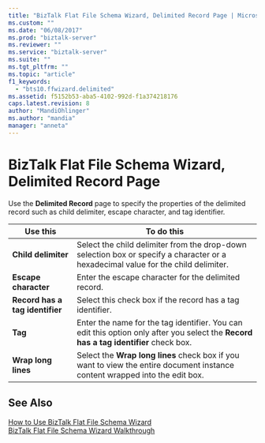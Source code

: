 ```yaml
---
title: "BizTalk Flat File Schema Wizard, Delimited Record Page | Microsoft Docs"
ms.custom: ""
ms.date: "06/08/2017"
ms.prod: "biztalk-server"
ms.reviewer: ""
ms.service: "biztalk-server"
ms.suite: ""
ms.tgt_pltfrm: ""
ms.topic: "article"
f1_keywords: 
  - "bts10.ffwizard.delimited"
ms.assetid: f5152b53-aba5-4102-992d-f1a374218176
caps.latest.revision: 8
author: "MandiOhlinger"
ms.author: "mandia"
manager: "anneta"
---
```

# BizTalk Flat File Schema Wizard, Delimited Record Page
Use the **Delimited Record** page to specify the properties of the delimited record such as child delimiter, escape character, and tag identifier.  
  
|Use this|To do this|  
|--------------|----------------|  
|**Child delimiter**|Select the child delimiter from the drop-down selection box or specify a character or a hexadecimal value for the child delimiter.|  
|**Escape character**|Enter the escape character for the delimited record.|  
|**Record has a tag identifier**|Select this check box if the record has a tag identifier.|  
|**Tag**|Enter the name for the tag identifier. You can edit this option only after you select the **Record has a tag identifier** check box.|  
|**Wrap long lines**|Select the **Wrap long lines** check box if you want to view the entire document instance content wrapped into the edit box.|  
  
## See Also  
 [How to Use BizTalk Flat File Schema Wizard](../core/how-to-use-biztalk-flat-file-schema-wizard.md)   
 [BizTalk Flat File Schema Wizard Walkthrough](../core/biztalk-flat-file-schema-wizard-walkthrough.md)